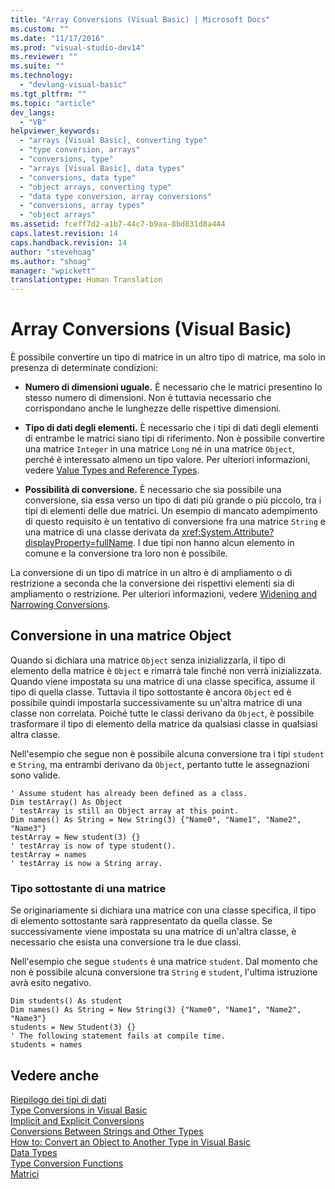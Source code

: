 ```yaml
---
title: "Array Conversions (Visual Basic) | Microsoft Docs"
ms.custom: ""
ms.date: "11/17/2016"
ms.prod: "visual-studio-dev14"
ms.reviewer: ""
ms.suite: ""
ms.technology: 
  - "devlang-visual-basic"
ms.tgt_pltfrm: ""
ms.topic: "article"
dev_langs: 
  - "VB"
helpviewer_keywords: 
  - "arrays [Visual Basic], converting type"
  - "type conversion, arrays"
  - "conversions, type"
  - "arrays [Visual Basic], data types"
  - "conversions, data type"
  - "object arrays, converting type"
  - "data type conversion, array conversions"
  - "conversions, array types"
  - "object arrays"
ms.assetid: fceff7d2-a1b7-44c7-b9aa-8bd831d8a444
caps.latest.revision: 14
caps.handback.revision: 14
author: "stevehoag"
ms.author: "shoag"
manager: "wpickett"
translationtype: Human Translation
---
```

# Array Conversions (Visual Basic)
È possibile convertire un tipo di matrice in un altro tipo di matrice, ma solo in presenza di determinate condizioni:  
  
-   **Numero di dimensioni uguale.** È necessario che le matrici presentino lo stesso numero di dimensioni.  Non è tuttavia necessario che corrispondano anche le lunghezze delle rispettive dimensioni.  
  
-   **Tipo di dati degli elementi.** È necessario che i tipi di dati degli elementi di entrambe le matrici siano tipi di riferimento.  Non è possibile convertire una matrice `Integer` in una matrice `Long` né in una matrice `Object`, perché è interessato almeno un tipo valore.  Per ulteriori informazioni, vedere [Value Types and Reference Types](../../../../visual-basic/programming-guide/language-features/data-types/value-types-and-reference-types.md).  
  
-   **Possibilità di conversione.** È necessario che sia possibile una conversione, sia essa verso un tipo di dati più grande o più piccolo, tra i tipi di elementi delle due matrici.  Un esempio di mancato adempimento di questo requisito è un tentativo di conversione fra una matrice `String` e una matrice di una classe derivata da <xref:System.Attribute?displayProperty=fullName>.  I due tipi non hanno alcun elemento in comune e la conversione tra loro non è possibile.  
  
 La conversione di un tipo di matrice in un altro è di ampliamento o di restrizione a seconda che la conversione dei rispettivi elementi sia di ampliamento o restrizione.  Per ulteriori informazioni, vedere [Widening and Narrowing Conversions](../../../../visual-basic/programming-guide/language-features/data-types/widening-and-narrowing-conversions.md).  
  
## Conversione in una matrice Object  
 Quando si dichiara una matrice `Object` senza inizializzarla, il tipo di elemento della matrice è `Object` e rimarrà tale finché non verrà inizializzata.  Quando viene impostata su una matrice di una classe specifica, assume il tipo di quella classe.  Tuttavia il tipo sottostante è ancora `Object` ed è possibile quindi impostarla successivamente su un'altra matrice di una classe non correlata.  Poiché tutte le classi derivano da `Object`, è possibile trasformare il tipo di elemento della matrice da qualsiasi classe in qualsiasi altra classe.  
  
 Nell'esempio che segue non è possibile alcuna conversione tra i tipi `student` e `String`, ma entrambi derivano da `Object`, pertanto tutte le assegnazioni sono valide.  
  
```  
' Assume student has already been defined as a class.  
Dim testArray() As Object  
' testArray is still an Object array at this point.  
Dim names() As String = New String(3) {"Name0", "Name1", "Name2", "Name3"}  
testArray = New student(3) {}  
' testArray is now of type student().  
testArray = names  
' testArray is now a String array.  
```  
  
### Tipo sottostante di una matrice  
 Se originariamente si dichiara una matrice con una classe specifica, il tipo di elemento sottostante sarà rappresentato da quella classe.  Se successivamente viene impostata su una matrice di un'altra classe, è necessario che esista una conversione tra le due classi.  
  
 Nell'esempio che segue `students` è una matrice `student`.  Dal momento che non è possibile alcuna conversione tra `String` e `student`, l'ultima istruzione avrà esito negativo.  
  
```  
Dim students() As student  
Dim names() As String = New String(3) {"Name0", "Name1", "Name2", "Name3"}  
students = New Student(3) {}  
' The following statement fails at compile time.  
students = names  
```  
  
## Vedere anche  
 [Riepilogo dei tipi di dati](../../../../visual-basic/programming-guide/language-features/data-types/index.md)   
 [Type Conversions in Visual Basic](../../../../visual-basic/programming-guide/language-features/data-types/type-conversions.md)   
 [Implicit and Explicit Conversions](../../../../visual-basic/programming-guide/language-features/data-types/implicit-and-explicit-conversions.md)   
 [Conversions Between Strings and Other Types](../../../../visual-basic/programming-guide/language-features/data-types/conversions-between-strings-and-other-types.md)   
 [How to: Convert an Object to Another Type in Visual Basic](../../../../visual-basic/programming-guide/language-features/data-types/how-to-convert-an-object-to-another-type.md)   
 [Data Types](../../../../visual-basic/language-reference/data-types/data-type-summary.md)   
 [Type Conversion Functions](../../../../visual-basic/language-reference/functions/type-conversion-functions.md)   
 [Matrici](../../../../visual-basic/programming-guide/language-features/arrays/index.md)